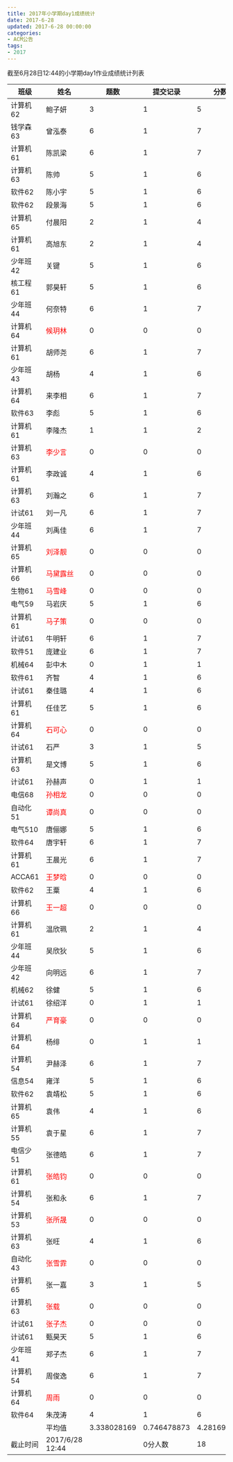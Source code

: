 ```yaml
---
title: 2017年小学期day1成绩统计
date: 2017-6-28
updated: 2017-6-28 00:00:00
categories:
- ACM公告
tags:
- 2017
---
```


截至6月28日12:44的小学期day1作业成绩统计列表

<!--more-->

| 班级     | 姓名                              | 题数        | 提交记录    | 分数        |
|----------|-----------------------------------|-------------|-------------|-------------|
| 计算机62 | 鲍子妍                            | 3           | 1           | 5           |
| 钱学森63 | 曾泓泰                            | 6           | 1           | 7           |
| 计算机61 | 陈凯梁                            | 6           | 1           | 7           |
| 计算机63 | 陈帅                              | 5           | 1           | 6           |
| 软件62   | 陈小宇                            | 5           | 1           | 6           |
| 软件62   | 段景海                            | 5           | 1           | 6           |
| 计算机65 | 付晨阳                            | 2           | 1           | 4           |
| 计算机61 | 高旭东                            | 2           | 1           | 4           |
| 少年班42 | 关键                              | 5           | 1           | 6           |
| 核工程61 | 郭昊轩                            | 5           | 1           | 6           |
| 少年班44 | 何奈特                            | 6           | 1           | 7           |
| 计算机64 | <font color='red'>候玥林</font>   | 0           | 0           | 0           |
| 计算机61 | 胡师尧                            | 6           | 1           | 7           |
| 少年班43 | 胡杨                              | 4           | 1           | 6           |
| 计算机64 | 来李相                            | 6           | 1           | 7           |
| 软件63   | 李彪                              | 5           | 1           | 6           |
| 计算机61 | 李隆杰                            | 1           | 1           | 2           |
| 计算机63 | <font color='red'>李少言</font>   | 0           | 0           | 0           |
| 计算机61 | 李政诚                            | 4           | 1           | 6           |
| 计算机63 | 刘瀚之                            | 6           | 1           | 7           |
| 计试61   | 刘一凡                            | 6           | 1           | 7           |
| 少年班44 | 刘禹佳                            | 6           | 1           | 7           |
| 计算机65 | <font color='red'>刘泽靓</font>   | 0           | 0           | 0           |
| 计算机66 | <font color='red'>马黛露丝</font> | 0           | 0           | 0           |
| 生物61   | <font color='red'>马雪峰</font>   | 0           | 0           | 0           |
| 电气59   | 马岩庆                            | 5           | 1           | 6           |
| 计算机61 | <font color='red'>马子策</font>   | 0           | 0           | 0           |
| 计试61   | 牛明轩                            | 6           | 1           | 7           |
| 软件51   | 庞建业                            | 6           | 1           | 7           |
| 机械64   | 彭中木                            | 0           | 1           | 1           |
| 软件61   | 齐智                              | 4           | 1           | 6           |
| 计试61   | 秦佳璐                            | 4           | 1           | 6           |
| 计算机61 | 任佳艺                            | 5           | 1           | 6           |
| 计算机64 | <font color='red'>石可心</font>   | 0           | 0           | 0           |
| 计试61   | 石严                              | 3           | 1           | 5           |
| 计算机63 | 是文博                            | 5           | 1           | 6           |
| 计试61   | 孙赫声                            | 0           | 1           | 1           |
| 电信68   | <font color='red'>孙相龙</font>   | 0           | 0           | 0           |
| 自动化51 | <font color='red'>谭尚真</font>   | 0           | 0           | 0           |
| 电气510  | 唐俪娜                            | 5           | 1           | 6           |
| 软件64   | 唐宇轩                            | 6           | 1           | 7           |
| 计算机61 | 王晨光                            | 6           | 1           | 7           |
| ACCA61   | <font color='red'>王梦晗</font>   | 0           | 0           | 0           |
| 软件62   | 王粟                              | 4           | 1           | 6           |
| 计算机66 | <font color='red'>王一超</font>   | 0           | 0           | 0           |
| 计算机61 | 温欣珮                            | 2           | 1           | 4           |
| 少年班44 | 吴欣狄                            | 5           | 1           | 6           |
| 少年班42 | 向明远                            | 6           | 1           | 7           |
| 机械62   | 徐健                              | 5           | 1           | 6           |
| 计试61   | 徐绍洋                            | 0           | 1           | 1           |
| 计算机64 | <font color='red'>严育豪</font>   | 0           | 0           | 0           |
| 计算机64 | 杨绯                              | 0           | 1           | 1           |
| 计算机54 | 尹赫泽                            | 6           | 1           | 7           |
| 信息54   | 雍洋                              | 5           | 1           | 6           |
| 软件62   | 袁靖松                            | 5           | 1           | 6           |
| 计算机65 | 袁伟                              | 4           | 1           | 6           |
| 计算机55 | 袁于星                            | 6           | 1           | 7           |
| 电信少51 | 张德皓                            | 6           | 1           | 7           |
| 计算机61 | <font color='red'>张皓钧</font>   | 0           | 0           | 0           |
| 计算机54 | 张和永                            | 6           | 1           | 7           |
| 计算机53 | <font color='red'>张所晟</font>   | 0           | 0           | 0           |
| 计算机63 | 张旺                              | 4           | 1           | 6           |
| 自动化43 | <font color='red'>张雪霏</font>   | 0           | 0           | 0           |
| 计算机65 | 张一嘉                            | 3           | 1           | 5           |
| 计算机63 | <font color='red'>张载</font>     | 0           | 0           | 0           |
| 计试61   | <font color='red'>张子杰</font>   | 0           | 0           | 0           |
| 计试61   | 甄昊天                            | 5           | 1           | 6           |
| 少年班41 | 郑子杰                            | 6           | 1           | 7           |
| 计算机54 | 周俊逸                            | 6           | 1           | 7           |
| 计算机64 | <font color='red'>周雨</font>     | 0           | 0           | 0           |
| 软件64   | 朱茂涛                            | 4           | 1           | 6           |
|          | 平均值                            | 3.338028169 | 0.746478873 | 4.281690141 |
| 截止时间 | 2017/6/28 12:44                   |             | 0分人数     | 18          |